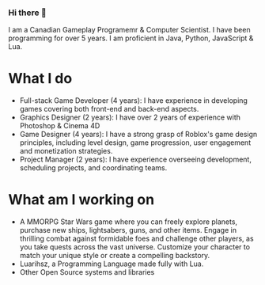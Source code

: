 ### Hi there 👋
I am a Canadian Gameplay Programemr & Computer Scientist. I have been programming for over 5 years. I am proficient in Java, Python, JavaScript & Lua. 

# What I do
* Full-stack Game Developer (4 years): I have experience in developing games covering both front-end and back-end aspects. 
* Graphics Designer (2 years): I have over 2 years of experience with Photoshop & Cinema 4D
* Game Designer (4 years): I have a strong grasp of Roblox's game design principles, including level design, game progression, user engagement and monetization strategies. 
* Project Manager (2 years): I have experience overseeing development, scheduling projects, and coordinating teams.

# What am I working on
* A MMORPG Star Wars game where you can freely explore planets, purchase new ships, lightsabers, guns, and other items. Engage in thrilling combat against formidable foes and challenge other players, as you take quests across the vast universe. Customize your character to match your unique style or create a compelling backstory.
* Luarihsz, a Programming Language made fully with Lua. 
* Other Open Source systems and libraries

